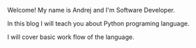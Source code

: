 Welcome! My name is Andrej and I'm  Software Developer.

In this blog I will teach you about Python programing language. 

I will cover basic work flow of the language. 

